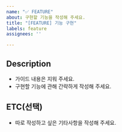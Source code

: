 ```yaml
---
name: "✅ FEATURE"
about: 구현할 기능을 작성해 주세요.
title: "[FEATURE] 기능 구현"
labels: feature
assignees: ''

---
```


## Description
- 가이드 내용은 지워 주세요.
- 구현할 기능에 관해 간략하게 작성해 주세요. 

## ETC(선택)
- 따로 작성하고 싶은 기타사항을 작성해 주세요.
